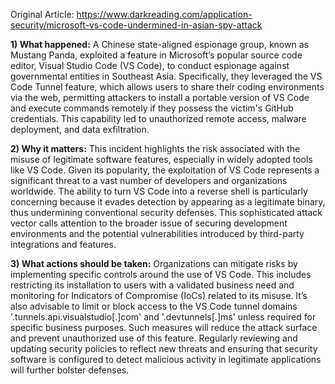 Original Article: https://www.darkreading.com/application-security/microsoft-vs-code-undermined-in-asian-spy-attack

**1) What happened:**
A Chinese state-aligned espionage group, known as Mustang Panda, exploited a feature in Microsoft’s popular source code editor, Visual Studio Code (VS Code), to conduct espionage against governmental entities in Southeast Asia. Specifically, they leveraged the VS Code Tunnel feature, which allows users to share their coding environments via the web, permitting attackers to install a portable version of VS Code and execute commands remotely if they possess the victim's GitHub credentials. This capability led to unauthorized remote access, malware deployment, and data exfiltration.

**2) Why it matters:**
This incident highlights the risk associated with the misuse of legitimate software features, especially in widely adopted tools like VS Code. Given its popularity, the exploitation of VS Code represents a significant threat to a vast number of developers and organizations worldwide. The ability to turn VS Code into a reverse shell is particularly concerning because it evades detection by appearing as a legitimate binary, thus undermining conventional security defenses. This sophisticated attack vector calls attention to the broader issue of securing development environments and the potential vulnerabilities introduced by third-party integrations and features.

**3) What actions should be taken:**
Organizations can mitigate risks by implementing specific controls around the use of VS Code. This includes restricting its installation to users with a validated business need and monitoring for Indicators of Compromise (IoCs) related to its misuse. It’s also advisable to limit or block access to the VS Code tunnel domains '.tunnels.api.visualstudio[.]com' and '.devtunnels[.]ms' unless required for specific business purposes. Such measures will reduce the attack surface and prevent unauthorized use of this feature. Regularly reviewing and updating security policies to reflect new threats and ensuring that security software is configured to detect malicious activity in legitimate applications will further bolster defenses.